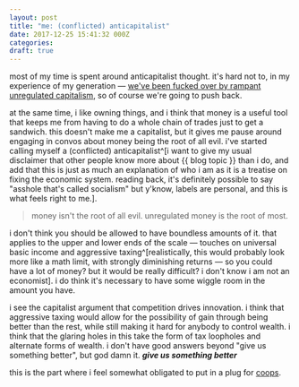 ```yaml
---
layout: post
title: "me: (conflicted) anticapitalist"
date: 2017-12-25 15:41:32 000Z
categories:
draft: true
---
```


most of my time is spent around anticapitalist thought. it's hard not to, in my experience of my generation — [we've been fucked over by rampant unregulated capitalism](http://highline.huffingtonpost.com/articles/en/poor-millennials/), so of course we're going to push back.

at the same time, i like owning things, and i think that money is a useful tool that keeps me from having to do a whole chain of trades just to get a sandwich. this doesn't make me a capitalist, but it gives me pause around engaging in convos about money being the root of all evil. i've started calling myself a (conflicted) anticapitalist^[i want to give my usual disclaimer that other people know more about {{ blog topic }} than i do, and add that this is just as much an explanation of who i am as it is a treatise on fixing the economic system. reading back, it's definitely possible to say "asshole that's called socialism" but y'know, labels are personal, and this is what feels right to me.].

> money isn't the root of all evil. unregulated money is the root of most.

i don't think you should be allowed to have boundless amounts of it. that applies to the upper and lower ends of the scale — touches on universal basic income and aggressive taxing^[realistically, this would probably look more like a math limit, with strongly diminishing returns — so you could have a lot of money? but it would be really difficult? i don't know i am not an economist]. i do think it's necessary to have some wiggle room in the amount you have.

i see the capitalist argument that competition drives innovation. i think that aggressive taxing would allow for the possibility of gain through being better than the rest, while still making it hard for anybody to control wealth.
i think that the glaring holes in this take the form of tax loopholes and alternate forms of wealth. i don't have good answers beyond "give us something better", but god damn it. ***give us something better***

this is the part where i feel somewhat obligated to put in a plug for [coops](https://blog.rowan.website/tag/coop/).
